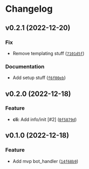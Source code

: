 # Changelog

<!--next-version-placeholder-->

## v0.2.1 (2022-12-20)
### Fix
* Remove templating stuff ([`7101d5f`](https://github.com/beverts312/discord-sls/commit/7101d5ff7b8cbf334b6ee58dab3a1b9124f3298e))

### Documentation
* Add setup stuff ([`f6f00eb`](https://github.com/beverts312/discord-sls/commit/f6f00eb2ecde0f3db8d3d48b008c26b8755e8ab5))

## v0.2.0 (2022-12-18)
### Feature
* **cli:** Add info/init [#2] ([`0f5879d`](https://github.com/beverts312/discord-sls/commit/0f5879d8012a02309a71af5a3cc47f5ad6db9baa))

## v0.1.0 (2022-12-18)
### Feature
* Add mvp bot_handler ([`14f68b9`](https://github.com/beverts312/discord-sls/commit/14f68b9977dc655f88f9a79651f076d12bfd44d9))
